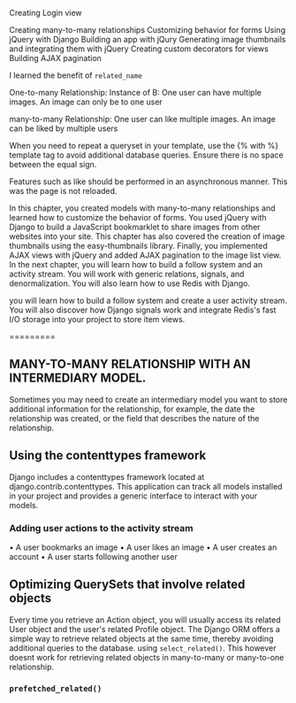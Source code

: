 Creating Login view

Creating many-to-many relationships
Customizing behavior for forms
Using jQuery with Django
Building an app with jQury
Generating image thumbnails and integrating them with jQuery
Creating custom decorators for views
Building AJAX pagination

I learned the benefit of `related_name `

One-to-many Relationship:
Instance of B:
One user can have multiple images.
An image can only be to one user

many-to-many Relationship:
One user can like multiple images.
An image can be liked by multiple users

When you need to repeat a queryset in your template, use the {% with %} template tag to avoid additional database queries. Ensure there is no space between the equal sign.

Features such as like should be performed in an asynchronous manner. This was the page is not reloaded.

In this chapter, you created models with many-to-many relationships and learned
how to customize the behavior of forms. You used jQuery with Django to build
a JavaScript bookmarklet to share images from other websites into your site. This
chapter has also covered the creation of image thumbnails using the easy-thumbnails
library. Finally, you implemented AJAX views with jQuery and added AJAX
pagination to the image list view.
In the next chapter, you will learn how to build a follow system and an activity
stream. You will work with generic relations, signals, and denormalization. You
will also learn how to use Redis with Django.

you will learn how to build a follow system and create a user activity
stream. You will also discover how Django signals work and integrate Redis's fast
I/O storage into your project to store item views.

=========

## MANY-TO-MANY RELATIONSHIP WITH AN INTERMEDIARY MODEL.

Sometimes you may need to create an intermediary model you want to store additional information for the relationship, for example, the date the relationship was created, or the field that describes the nature of the relationship.

## Using the contenttypes framework

Django includes a contenttypes framework located at django.contrib.contenttypes. This application can track all models installed in your project and provides a generic interface to interact with your models.

### Adding user actions to the activity stream

• A user bookmarks an image
• A user likes an image
• A user creates an account
• A user starts following another user

## Optimizing QuerySets that involve related objects

Every time you retrieve an Action object, you will usually access its related User object and the user's related Profile object. The Django ORM offers a simple way to retrieve related objects at the same time, thereby avoiding additional queries to the database. using `select_related()`. This however doesnt work for retrieving related objects in many-to-many or many-to-one relationship.

### `prefetched_related()`
